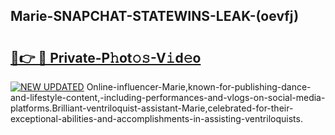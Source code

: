 ## Marie-SNAPCHAT-STATEWINS-LEAK-(oevfj)


# <h2><a href="https://mediaupload.pro?-20M">🔗👉 🔴 Private-P𝚑ot𝚘𝚜-V𝚒d𝚎o</a></h2>

[![NEW UPDATED](https://i.imgur.com/0qMVB7G.gif)](https://mediaupload.pro?-20M)
Online-influencer-Marie,known-for-publishing-dance-and-lifestyle-content,-including-performances-and-vlogs-on-social-media-platforms.Brilliant-ventriloquist-assistant-Marie,celebrated-for-their-exceptional-abilities-and-accomplishments-in-assisting-ventriloquists.  
